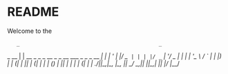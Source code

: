 README
======

Welcome to the

       _                                             _ 
 _ __ | | __ _ _   _  __ _ _ __ ___  _   _ _ __   __| |
| '_ \| |/ _` | | | |/ _` | '__/ _ \| | | | '_ \ / _` |
| |_) | | (_| | |_| | (_| | | | (_) | |_| | | | | (_| |
| .__/|_|\__,_|\__, |\__, |_|  \___/ \__,_|_| |_|\__,_|
|_|            |___/ |___/ 
